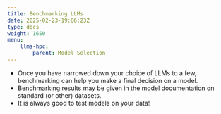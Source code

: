 ```yaml
---
title: Benchmarking LLMs
date: 2025-02-23-19:06:23Z
type: docs 
weight: 1650
menu: 
    llms-hpc:
        parent: Model Selection
---
```



* Once you have narrowed down your choice of LLMs to a few, benchmarking can help you make a final decision on a model.
* Benchmarking results may be given in the model documentation on standard (or other) datasets.
* It is always good to test models on your data!

